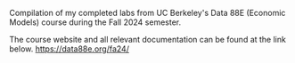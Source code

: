 Compilation of my completed labs from UC Berkeley's Data 88E (Economic Models) course during the Fall 2024 semester.

The course website and all relevant documentation can be found at the link below.
https://data88e.org/fa24/
